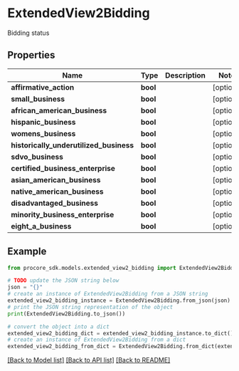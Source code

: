 # ExtendedView2Bidding

Bidding status

## Properties

Name | Type | Description | Notes
------------ | ------------- | ------------- | -------------
**affirmative_action** | **bool** |  | [optional] 
**small_business** | **bool** |  | [optional] 
**african_american_business** | **bool** |  | [optional] 
**hispanic_business** | **bool** |  | [optional] 
**womens_business** | **bool** |  | [optional] 
**historically_underutilized_business** | **bool** |  | [optional] 
**sdvo_business** | **bool** |  | [optional] 
**certified_business_enterprise** | **bool** |  | [optional] 
**asian_american_business** | **bool** |  | [optional] 
**native_american_business** | **bool** |  | [optional] 
**disadvantaged_business** | **bool** |  | [optional] 
**minority_business_enterprise** | **bool** |  | [optional] 
**eight_a_business** | **bool** |  | [optional] 

## Example

```python
from procore_sdk.models.extended_view2_bidding import ExtendedView2Bidding

# TODO update the JSON string below
json = "{}"
# create an instance of ExtendedView2Bidding from a JSON string
extended_view2_bidding_instance = ExtendedView2Bidding.from_json(json)
# print the JSON string representation of the object
print(ExtendedView2Bidding.to_json())

# convert the object into a dict
extended_view2_bidding_dict = extended_view2_bidding_instance.to_dict()
# create an instance of ExtendedView2Bidding from a dict
extended_view2_bidding_from_dict = ExtendedView2Bidding.from_dict(extended_view2_bidding_dict)
```
[[Back to Model list]](../README.md#documentation-for-models) [[Back to API list]](../README.md#documentation-for-api-endpoints) [[Back to README]](../README.md)


